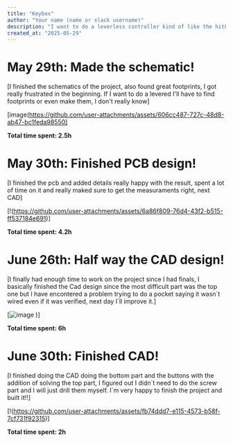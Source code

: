 ```yaml
---
title: "Keybox"
author: "Your name (name or slack username)"
description: "I want to do a leverless controller kind of like the hitbox!"
created_at: "2025-05-29"
---
```


# May 29th: Made the schematic!

[I finished the schematics of the project, also found great footprints, I got really frustrated in the beginning. If I want to do a levered I'll have to find footprints or even make them, I don't really know]

[image(https://github.com/user-attachments/assets/606cc487-727c-48d8-ab47-bc1feda98550]

**Total time spent: 2.5h**

# May 30th: Finished PCB design!

[I finished the pcb and added details really happy with the result, spent a lot of time on it and really maked sure to get the measuraments right, next CAD]

[!(https://github.com/user-attachments/assets/6a86f809-76d4-43f2-b515-ff537184e691)]

**Total time spent: 4.2h**

# June 26th: Half way the CAD design!

[I finally had enough time to work on the project since I had finals, I basically finished the Cad design since the most difficult part was the top one but I have encontered a problem trying to do a pocket saying it wasn´t wired even if it was verified, next day I´ll improve it.]

[![image](https://github.com/user-attachments/assets/0f04d041-3f63-4aa8-8fcf-f67c85c0619b)
)]

**Total time spent: 6h**

# June 30th: Finished CAD!

[I finished doing the CAD doing the bottom part and the buttons with the addition of solving the top part, I figured out I didn´t need to do the screw part and I will just drill them myself. I´m very happy to finish the project and built it!!]

[!(https://github.com/user-attachments/assets/fb74ddd7-e115-4573-b58f-7cf731f92315)]

**Total time spent: 2h**
